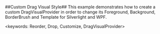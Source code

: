 ##Custom Drag Visual Style##
This example demonstrates how to create a custom DragVisualProvider in order to change its Foreground, Background, BorderBrush and Template for
Silverlight and WPF.

<keywords: Reorder, Drop, Customize, DragVisualProvider>